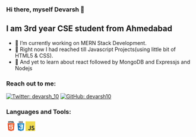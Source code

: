 ### Hi there, myself Devarsh 👋

## I am 3rd year CSE student from Ahmedabad

- 🔭 I’m currently working on MERN Stack Development.
- 🌱 Right now I had reached till Javascript Projects(using little bit of HTML5 & CSS). 
- :book: And yet to learn about react followed by MongoDB and Expressjs and Nodejs


### Reach out to me:

[![Twitter: devarsh_10](https://img.shields.io/twitter/follow/devarsh_10?style=social)](https://twitter.com/devarsh_10)
[![GitHub: devarsh10](https://img.shields.io/github/followers/devarsh10?label=follow&style=social)](https://github.com/devarsh10)

### Languages and Tools:

<img align="left" alt="HTML5" width="26px" src="https://raw.githubusercontent.com/github/explore/80688e429a7d4ef2fca1e82350fe8e3517d3494d/topics/html/html.png" />
<img align="left" alt="CSS3" width="26px" src="https://raw.githubusercontent.com/github/explore/80688e429a7d4ef2fca1e82350fe8e3517d3494d/topics/css/css.png" />
<img align="left" alt="JavaScript" width="26px" src="https://raw.githubusercontent.com/github/explore/80688e429a7d4ef2fca1e82350fe8e3517d3494d/topics/javascript/javascript.png" />
<br />
<br />
<br />
